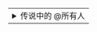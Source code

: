 <table><tr><td>

<details>

<summary>传说中的 @所有人</summary>

| UID | 用户 |
| --- | --- |
| 0 | [](/user/0) |
| 1 | [](/user/1) |
| 2 | [](/user/2) |
| 3 | [](/user/3) |
| 4 | [](/user/4) |
| 5 | [](/user/5) |
| 6 | [](/user/6) |
| 7 | [](/user/7) |
| 8 | [](/user/8) |
| 9 | [](/user/9) |
| 10 | [](/user/10) |
| 11 | [](/user/11) |
| 12 | [](/user/12) |
| 13 | [](/user/13) |
| 14 | [](/user/14) |
| 15 | [](/user/15) |
| 16 | [](/user/16) |
| 17 | [](/user/17) |
| 18 | [](/user/18) |
| 19 | [](/user/19) |
| 20 | [](/user/20) |
| 21 | [](/user/21) |
| 22 | [](/user/22) |
| 23 | [](/user/23) |
| 24 | [](/user/24) |
| 25 | [](/user/25) |
| 26 | [](/user/26) |
| 27 | [](/user/27) |
| 28 | [](/user/28) |
| 29 | [](/user/29) |
| 30 | [](/user/30) |
| 31 | [](/user/31) |
| 32 | [](/user/32) |
| 33 | [](/user/33) |
| 34 | [](/user/34) |
| 35 | [](/user/35) |
| 36 | [](/user/36) |
| 37 | [](/user/37) |
| 38 | [](/user/38) |
| 39 | [](/user/39) |
| 40 | [](/user/40) |
| 41 | [](/user/41) |
| 42 | [](/user/42) |
| 43 | [](/user/43) |
| 44 | [](/user/44) |
| 45 | [](/user/45) |
| 46 | [](/user/46) |
| 47 | [](/user/47) |
| 48 | [](/user/48) |
| 49 | [](/user/49) |
| 50 | [](/user/50) |
| 51 | [](/user/51) |
| 52 | [](/user/52) |
| 53 | [](/user/53) |
| 54 | [](/user/54) |
| 55 | [](/user/55) |
| 56 | [](/user/56) |
| 57 | [](/user/57) |
| 58 | [](/user/58) |
| 59 | [](/user/59) |
| 60 | [](/user/60) |
| 61 | [](/user/61) |
| 62 | [](/user/62) |
| 63 | [](/user/63) |
| 64 | [](/user/64) |
| 65 | [](/user/65) |
| 66 | [](/user/66) |
| 67 | [](/user/67) |
| 68 | [](/user/68) |
| 69 | [](/user/69) |
| 70 | [](/user/70) |
| 71 | [](/user/71) |
| 72 | [](/user/72) |
| 73 | [](/user/73) |
| 74 | [](/user/74) |
| 75 | [](/user/75) |
| 76 | [](/user/76) |
| 77 | [](/user/77) |
| 78 | [](/user/78) |
| 79 | [](/user/79) |
| 80 | [](/user/80) |
| 81 | [](/user/81) |
| 82 | [](/user/82) |
| 83 | [](/user/83) |
| 84 | [](/user/84) |
| 85 | [](/user/85) |
| 86 | [](/user/86) |
| 87 | [](/user/87) |
| 88 | [](/user/88) |
| 89 | [](/user/89) |
| 90 | [](/user/90) |
| 91 | [](/user/91) |
| 92 | [](/user/92) |
| 93 | [](/user/93) |
| 94 | [](/user/94) |
| 95 | [](/user/95) |
| 96 | [](/user/96) |
| 97 | [](/user/97) |
| 98 | [](/user/98) |
| 99 | [](/user/99) |
| 100 | [](/user/100) |
| 101 | [](/user/101) |
| 102 | [](/user/102) |
| 103 | [](/user/103) |
| 104 | [](/user/104) |
| 105 | [](/user/105) |
| 106 | [](/user/106) |
| 107 | [](/user/107) |
| 108 | [](/user/108) |
| 109 | [](/user/109) |
| 110 | [](/user/110) |
| 111 | [](/user/111) |
| 112 | [](/user/112) |
| 113 | [](/user/113) |
| 114 | [](/user/114) |
| 115 | [](/user/115) |
| 116 | [](/user/116) |
| 117 | [](/user/117) |
| 118 | [](/user/118) |
| 119 | [](/user/119) |
| 120 | [](/user/120) |
| 121 | [](/user/121) |
| 122 | [](/user/122) |
| 123 | [](/user/123) |
| 124 | [](/user/124) |
| 125 | [](/user/125) |
| 126 | [](/user/126) |
| 127 | [](/user/127) |
| 128 | [](/user/128) |
| 129 | [](/user/129) |
| 130 | [](/user/130) |
| 131 | [](/user/131) |
| 132 | [](/user/132) |
| 133 | [](/user/133) |
| 134 | [](/user/134) |
| 135 | [](/user/135) |
| 136 | [](/user/136) |
| 137 | [](/user/137) |
| 138 | [](/user/138) |
| 139 | [](/user/139) |
| 140 | [](/user/140) |
| 141 | [](/user/141) |
| 142 | [](/user/142) |
| 143 | [](/user/143) |
| 144 | [](/user/144) |
| 145 | [](/user/145) |
| 146 | [](/user/146) |
| 147 | [](/user/147) |
| 148 | [](/user/148) |
| 149 | [](/user/149) |
| 150 | [](/user/150) |
| 151 | [](/user/151) |
| 152 | [](/user/152) |
| 153 | [](/user/153) |
| 154 | [](/user/154) |
| 155 | [](/user/155) |
| 156 | [](/user/156) |
| 157 | [](/user/157) |
| 158 | [](/user/158) |
| 159 | [](/user/159) |
| 160 | [](/user/160) |
| 161 | [](/user/161) |
| 162 | [](/user/162) |
| 163 | [](/user/163) |
| 164 | [](/user/164) |
| 165 | [](/user/165) |
| 166 | [](/user/166) |
| 167 | [](/user/167) |
| 168 | [](/user/168) |
| 169 | [](/user/169) |
| 170 | [](/user/170) |
| 171 | [](/user/171) |
| 172 | [](/user/172) |
| 173 | [](/user/173) |
| 174 | [](/user/174) |
| 175 | [](/user/175) |
| 176 | [](/user/176) |
| 177 | [](/user/177) |
| 178 | [](/user/178) |
| 179 | [](/user/179) |
| 180 | [](/user/180) |
| 181 | [](/user/181) |
| 182 | [](/user/182) |
| 183 | [](/user/183) |
| 184 | [](/user/184) |
| 185 | [](/user/185) |
| 186 | [](/user/186) |
| 187 | [](/user/187) |
| 188 | [](/user/188) |
| 189 | [](/user/189) |
| 190 | [](/user/190) |
| 191 | [](/user/191) |
| 192 | [](/user/192) |
| 193 | [](/user/193) |
| 194 | [](/user/194) |
| 195 | [](/user/195) |
| 196 | [](/user/196) |
| 197 | [](/user/197) |
| 198 | [](/user/198) |
| 199 | [](/user/199) |
| 200 | [](/user/200) |
| 201 | [](/user/201) |
| 202 | [](/user/202) |
| 203 | [](/user/203) |
| 204 | [](/user/204) |
| 205 | [](/user/205) |
| 206 | [](/user/206) |
| 207 | [](/user/207) |
| 208 | [](/user/208) |
| 209 | [](/user/209) |
| 210 | [](/user/210) |
| 211 | [](/user/211) |
| 212 | [](/user/212) |
| 213 | [](/user/213) |
| 214 | [](/user/214) |
| 215 | [](/user/215) |
| 216 | [](/user/216) |
| 217 | [](/user/217) |
| 218 | [](/user/218) |
| 219 | [](/user/219) |
| 220 | [](/user/220) |
| 221 | [](/user/221) |
| 222 | [](/user/222) |
| 223 | [](/user/223) |
| 224 | [](/user/224) |
| 225 | [](/user/225) |
| 226 | [](/user/226) |
| 227 | [](/user/227) |
| 228 | [](/user/228) |
| 229 | [](/user/229) |
| 230 | [](/user/230) |
| 231 | [](/user/231) |
| 232 | [](/user/232) |
| 233 | [](/user/233) |
| 234 | [](/user/234) |
| 235 | [](/user/235) |
| 236 | [](/user/236) |
| 237 | [](/user/237) |
| 238 | [](/user/238) |
| 239 | [](/user/239) |
| 240 | [](/user/240) |
| 241 | [](/user/241) |
| 242 | [](/user/242) |
| 243 | [](/user/243) |
| 244 | [](/user/244) |
| 245 | [](/user/245) |
| 246 | [](/user/246) |
| 247 | [](/user/247) |
| 248 | [](/user/248) |
| 249 | [](/user/249) |
| 250 | [](/user/250) |
| 251 | [](/user/251) |
| 252 | [](/user/252) |
| 253 | [](/user/253) |
| 254 | [](/user/254) |
| 255 | [](/user/255) |
| 256 | [](/user/256) |
| 257 | [](/user/257) |
| 258 | [](/user/258) |
| 259 | [](/user/259) |
| 260 | [](/user/260) |
| 261 | [](/user/261) |
| 262 | [](/user/262) |
| 263 | [](/user/263) |
| 264 | [](/user/264) |
| 265 | [](/user/265) |
| 266 | [](/user/266) |
| 267 | [](/user/267) |
| 268 | [](/user/268) |
| 269 | [](/user/269) |
| 270 | [](/user/270) |
| 271 | [](/user/271) |
| 272 | [](/user/272) |
| 273 | [](/user/273) |
| 274 | [](/user/274) |
| 275 | [](/user/275) |
| 276 | [](/user/276) |
| 277 | [](/user/277) |
| 278 | [](/user/278) |
| 279 | [](/user/279) |
| 280 | [](/user/280) |
| 281 | [](/user/281) |
| 282 | [](/user/282) |
| 283 | [](/user/283) |
| 284 | [](/user/284) |
| 285 | [](/user/285) |
| 286 | [](/user/286) |
| 287 | [](/user/287) |
| 288 | [](/user/288) |
| 289 | [](/user/289) |
| 290 | [](/user/290) |
| 291 | [](/user/291) |
| 292 | [](/user/292) |
| 293 | [](/user/293) |
| 294 | [](/user/294) |
| 295 | [](/user/295) |
| 296 | [](/user/296) |
| 297 | [](/user/297) |
| 298 | [](/user/298) |
| 299 | [](/user/299) |
| 300 | [](/user/300) |
| 301 | [](/user/301) |
| 302 | [](/user/302) |
| 303 | [](/user/303) |
| 304 | [](/user/304) |
| 305 | [](/user/305) |
| 306 | [](/user/306) |
| 307 | [](/user/307) |
| 308 | [](/user/308) |
| 309 | [](/user/309) |
| 310 | [](/user/310) |
| 311 | [](/user/311) |
| 312 | [](/user/312) |
| 313 | [](/user/313) |
| 314 | [](/user/314) |
| 315 | [](/user/315) |
| 316 | [](/user/316) |
| 317 | [](/user/317) |
| 318 | [](/user/318) |
| 319 | [](/user/319) |
| 320 | [](/user/320) |
| 321 | [](/user/321) |
| 322 | [](/user/322) |
| 323 | [](/user/323) |
| 324 | [](/user/324) |
| 325 | [](/user/325) |
| 326 | [](/user/326) |
| 327 | [](/user/327) |
| 328 | [](/user/328) |
| 329 | [](/user/329) |
| 330 | [](/user/330) |
| 331 | [](/user/331) |
| 332 | [](/user/332) |
| 333 | [](/user/333) |
| 334 | [](/user/334) |
| 335 | [](/user/335) |
| 336 | [](/user/336) |
| 337 | [](/user/337) |
| 338 | [](/user/338) |
| 339 | [](/user/339) |
| 340 | [](/user/340) |
| 341 | [](/user/341) |
| 342 | [](/user/342) |
| 343 | [](/user/343) |
| 344 | [](/user/344) |
| 345 | [](/user/345) |
| 346 | [](/user/346) |
| 347 | [](/user/347) |
| 348 | [](/user/348) |
| 349 | [](/user/349) |
| 350 | [](/user/350) |
| 351 | [](/user/351) |
| 352 | [](/user/352) |
| 353 | [](/user/353) |
| 354 | [](/user/354) |
| 355 | [](/user/355) |
| 356 | [](/user/356) |
| 357 | [](/user/357) |
| 358 | [](/user/358) |
| 359 | [](/user/359) |
| 360 | [](/user/360) |
| 361 | [](/user/361) |
| 362 | [](/user/362) |
| 363 | [](/user/363) |
| 364 | [](/user/364) |
| 365 | [](/user/365) |
| 366 | [](/user/366) |
| 367 | [](/user/367) |
| 368 | [](/user/368) |
| 369 | [](/user/369) |
| 370 | [](/user/370) |
| 371 | [](/user/371) |
| 372 | [](/user/372) |
| 373 | [](/user/373) |
| 374 | [](/user/374) |
| 375 | [](/user/375) |
| 376 | [](/user/376) |
| 377 | [](/user/377) |
| 378 | [](/user/378) |
| 379 | [](/user/379) |
| 380 | [](/user/380) |
| 381 | [](/user/381) |
| 382 | [](/user/382) |
| 383 | [](/user/383) |
| 384 | [](/user/384) |
| 385 | [](/user/385) |
| 386 | [](/user/386) |
| 387 | [](/user/387) |
| 388 | [](/user/388) |
| 389 | [](/user/389) |
| 390 | [](/user/390) |
| 391 | [](/user/391) |
| 392 | [](/user/392) |
| 393 | [](/user/393) |
| 394 | [](/user/394) |
| 395 | [](/user/395) |
| 396 | [](/user/396) |
| 397 | [](/user/397) |
| 398 | [](/user/398) |
| 399 | [](/user/399) |
| 400 | [](/user/400) |
| 401 | [](/user/401) |
| 402 | [](/user/402) |
| 403 | [](/user/403) |
| 404 | [](/user/404) |
| 405 | [](/user/405) |
| 406 | [](/user/406) |
| 407 | [](/user/407) |
| 408 | [](/user/408) |
| 409 | [](/user/409) |
| 410 | [](/user/410) |
| 411 | [](/user/411) |
| 412 | [](/user/412) |
| 413 | [](/user/413) |
| 414 | [](/user/414) |
| 415 | [](/user/415) |
| 416 | [](/user/416) |
| 417 | [](/user/417) |
| 418 | [](/user/418) |
| 419 | [](/user/419) |
| 420 | [](/user/420) |
| 421 | [](/user/421) |
| 422 | [](/user/422) |
| 423 | [](/user/423) |
| 424 | [](/user/424) |
| 425 | [](/user/425) |
| 426 | [](/user/426) |
| 427 | [](/user/427) |
| 428 | [](/user/428) |
| 429 | [](/user/429) |
| 430 | [](/user/430) |
| 431 | [](/user/431) |
| 432 | [](/user/432) |
| 433 | [](/user/433) |
| 434 | [](/user/434) |
| 435 | [](/user/435) |
| 436 | [](/user/436) |
| 437 | [](/user/437) |
| 438 | [](/user/438) |
| 439 | [](/user/439) |
| 440 | [](/user/440) |
| 441 | [](/user/441) |
| 442 | [](/user/442) |
| 443 | [](/user/443) |
| 444 | [](/user/444) |
| 445 | [](/user/445) |
| 446 | [](/user/446) |
| 447 | [](/user/447) |
| 448 | [](/user/448) |
| 449 | [](/user/449) |
| 450 | [](/user/450) |
| 451 | [](/user/451) |
| 452 | [](/user/452) |

</details>

</td></tr></table>